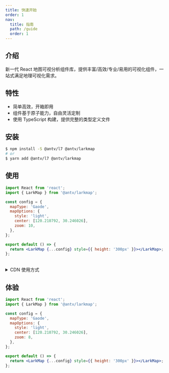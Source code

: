 ```yaml
---
title: 快速开始
order: 1
nav:
  title: 指南
  path: /guide
  order: 1
---
```


## 介绍

新一代 React 地图可视分析组件库，提供丰富/高效/专业/易用的可视化组件，一站式满足地理可视化需求。

## 特性

- 简单高效，开箱即用
- 组件基于原子能力，自由灵活定制
- 使用 TypeScript 构建，提供完整的类型定义文件

## 安装

```bash
$ npm install -S @antv/l7 @antv/larkmap
# or
$ yarn add @antv/l7 @antv/larkmap
```

## 使用

```jsx | pure
import React from 'react';
import { LarkMap } from '@antv/larkmap';

const config = {
  mapType: 'Gaode',
  mapOptions: {
    style: 'light',
    center: [120.210792, 30.246026],
    zoom: 10,
  },
};

export default () => {
  return <LarkMap {...config} style={{ height: '300px' }}></LarkMap>;
};
```

<br>

<details> 
<summary>CDN 使用方式</summary>

```html
<script src="https://gw.alipayobjects.com/os/lib/react/18.2.0/umd/react.production.min.js"></script>
<script src="https://gw.alipayobjects.com/os/lib/react-dom/18.2.0/umd/react-dom.production.min.js"></script>
<script src="https://unpkg.com/@antv/l7@^2/dist/l7.js"></script>
<script src="https://unpkg.com/@antv/l7-draw@^3/dist/l7-draw.min.js"></script>
<script src="https://unpkg.com/@antv/larkmap@^1/dist/larkmap.min.js"></script>
<script>
  const { LarkMap } = window.LarkMap;
  const config = {
    mapType: 'Gaode',
    mapOptions: {
      style: 'light',
      center: [120.210792, 30.246026],
      zoom: 9,
      // token: '你的 token',
    },
  };
  const APP = React.createElement(LarkMap, {
    ...config,
    style: { height: '300px' },
  });

  ReactDOM.render(APP, document.getElementById('root'));
</script>
```

</details>

## 体验

```jsx | compact
import React from 'react';
import { LarkMap } from '@antv/larkmap';

const config = {
  mapType: 'Gaode',
  mapOptions: {
    style: 'light',
    center: [120.210792, 30.246026],
    zoom: 8,
  },
};

export default () => {
  return <LarkMap {...config} style={{ height: '300px' }}></LarkMap>;
};
```
